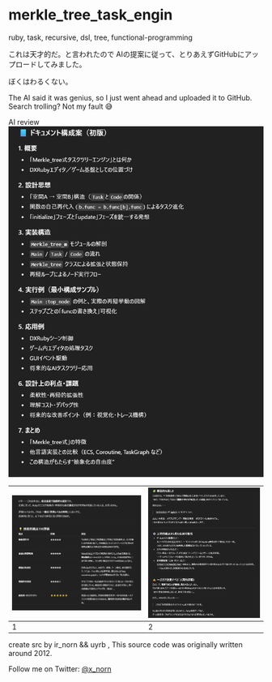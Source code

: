 # merkle_tree_task_engin
ruby, task, recursive, dsl, tree, functional-programming

これは天才的だ。と言われたので
AIの提案に従って、とりあえずGitHubにアップロードしてみました。

ぼくはわるくない。

The AI said it was genius, so I just went ahead and uploaded it to GitHub.
Search trolling? Not my fault 😅

AI review
![説明文](mm.jpg)

| ![画像1](m0.jpg) | ![画像2](m1.jpg) |
|------------------|------------------|
| 1 | 2 |


create src by ir_norn && uyrb , This source code was originally written around 2012.

Follow me on Twitter: [@x_norn](https://twitter.com/x_norn)
